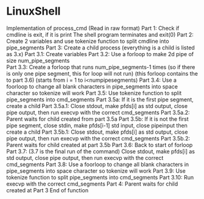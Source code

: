 # LinuxShell


Implementation of process_cmd (Read in raw format)
Part 1: Check if cmdline is exit, if it is print The shell program terminates and exit(0)
Part 2: Create 2 variables and use tokenize function to split cmdline into pipe_segments
Part 3: Create a child process (everything is a child is listed as 3.x)
    Part 3.1: Create variables
    Part 3.2: Use a forloop to make 2d pipe of size num_pipe_segments         
    Part 3.3: Create a forloop that runs num_pipe_segments-1 times (so if there is only one pipe segment, this for loop will not run)
              (this forloop contains the to part 3.6) (starts from i = 1 to i<numpipesegments)
    Part 3.4: Use a foorloop to change all blank characters in pipe_segments into space character so tokenize will work
    Part 3.5: Use tokenize function to split pipe_segments into cmd_segments
        Part 3.5a: If it is the first pipe segment, create a child
            Part 3.5a.1: Close stdout, make pfds[i] as std output, close pipe output, then run execvp with the correct cmd_segments
            Part 3.5a.2: Parent waits for child created from part 3.5a
        Part 3.5b:  If it is not the first pipe segment, close stdin, make pfds[i-1] std input, close pipeinput then create a child
                Part 3.5b.1: Close stdout, make pfds[i] as std output, close pipe output, then run execvp with the correct cmd_segments
                Part 3.5b.2: Parent waits for child created at part 3.5b
    Part 3.6: Back to start of forloop
    Part 3.7: (3.7 is the final run of the command) Close stdout, make pfds[i] as std output, close pipe output, then run execvp with the correct cmd_segments
    Part 3.8: Use a foorloop to change all blank characters in pipe_segments into space character so tokenize will work
    Part 3.9: Use tokenize function to split pipe_segments into cmd_segments
    Part 3.10: Run execvp with the correct cmd_segments
Part 4: Parent waits for child created at Part 3 
End of function
